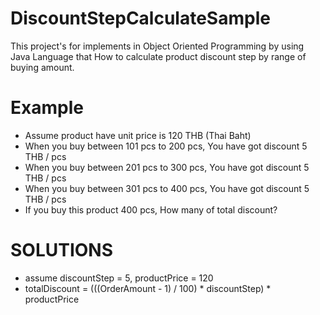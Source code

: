 # DiscountStepCalculateSample
This project's for implements in Object Oriented Programming by using Java Language that How to calculate product discount step by range of buying amount.

Example
========
- Assume product have unit price is 120 THB (Thai Baht)
- When you buy between 101 pcs to 200 pcs, You have got discount 5 THB / pcs
- When you buy between 201 pcs to 300 pcs, You have got discount 5 THB / pcs
- When you buy between 301 pcs to 400 pcs, You have got discount 5 THB / pcs
- If you buy this product 400 pcs, How many of total discount?

SOLUTIONS
==========
- assume discountStep = 5, productPrice = 120
- totalDiscount = (((OrderAmount - 1) / 100) * discountStep) * productPrice
